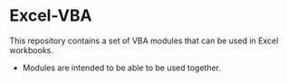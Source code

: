 # Excel-VBA
This repository contains a set of VBA modules that can be used in Excel workbooks.
- Modules are intended to be able to be used together.
